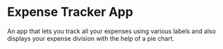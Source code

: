 # Expense Tracker App

An app that lets you track all your expenses using various labels and also displays your expense division with the help of a pie chart.

